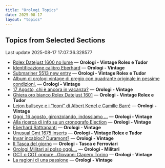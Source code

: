 ```yaml
---
title: "Orologi Topics"
date: 2025-08-17
layout: "topics"
---
```


## Topics from Selected Sections

Last update 2025-08-17 17:07:36.328577

- [Rolex Datejust 1600 no lume](https://orologi.forumfree.it/?t=80792083) — **Orologi - Vintage Rolex e Tudor**
- [Identificazione calibro Eberhard](https://orologi.forumfree.it/?t=80791105) — **Orologi - Vintage**
- [Submariner 5513 new entry](https://orologi.forumfree.it/?t=80758006) — **Orologi - Vintage Rolex e Tudor**
- [Album di orologi vintage di pregio con quadrante originale  in pessime condizioni.](https://orologi.forumfree.it/?t=79944873) — **Orologi - Vintage**
- [17 Agosto, chi è ancora in vacanza?](https://orologi.forumfree.it/?t=80792145) — **Orologi - Vintage**
- [Ghiera oro bianco Rolex Datejust 1601](https://orologi.forumfree.it/?t=80791944) — **Orologi - Vintage Rolex e Tudor**
- [Lejon bullseye e i “leoni” di Albert Kenel e Camille Barré](https://orologi.forumfree.it/?t=80791068) — **Orologi - Vintage**
- [Oggi, 16 agosto, gironzolando, indossiamo ...](https://orologi.forumfree.it/?t=80791524) — **Orologi - Vintage**
- [Alla ricerca di info su un cronografo Election](https://orologi.forumfree.it/?t=80790840) — **Orologi - Vintage**
- [Eberhard Rattrapanti](https://orologi.forumfree.it/?t=77640543) — **Orologi - Vintage**
- [Unusual Gmt 1675 inserts](https://orologi.forumfree.it/?t=80792103) — **Orologi - Vintage Rolex e Tudor**
- [Invar incabloc? Duramont?](https://orologi.forumfree.it/?t=80789840) — **Orologi - Vintage**
- [Il Tasca del giorno](https://orologi.forumfree.it/?t=80702163) — **Orologi - Tasca e Ferroviari**
- [Orologi Militari al polso oggi….](https://orologi.forumfree.it/?t=80440118) — **Orologi - Militari**
- [GCT o CGT oppure...Giovanni Clapero Torino](https://orologi.forumfree.it/?t=80344475) — **Orologi - Vintage**
- [La ragioni di una passione](https://orologi.forumfree.it/?t=80791739) — **Orologi - Vintage**

